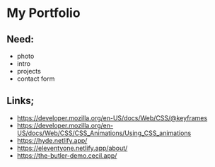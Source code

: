# My Portfolio
## Need:
- photo
- intro
- projects
- contact form
## Links; 
- https://developer.mozilla.org/en-US/docs/Web/CSS/@keyframes
- https://developer.mozilla.org/en-US/docs/Web/CSS/CSS_Animations/Using_CSS_animations
- https://hyde.netlify.app/
- https://eleventyone.netlify.app/about/
- https://the-butler-demo.cecil.app/
